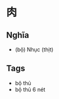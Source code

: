 # 肉

## Nghĩa
* (bộ) Nhục (thịt)

## Tags
* bộ thủ
* bộ thủ 6 nét

<script>window.HANZI_FIELD='肉';</script>